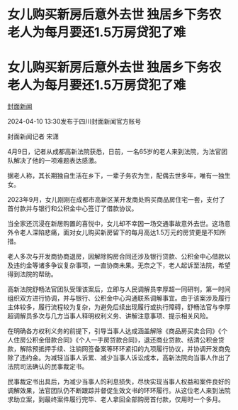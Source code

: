 # 女儿购买新房后意外去世 独居乡下务农老人为每月要还1.5万房贷犯了难

# 女儿购买新房后意外去世 独居乡下务农老人为每月要还1.5万房贷犯了难

[](https://news.qq.com/omn/author/8QMd1nxd5IMauTs%3D)

[封面新闻](https://news.qq.com/omn/author/8QMd1nxd5IMauTs%3D)

2024-04-10 13:30发布于四川封面新闻官方账号

封面新闻记者 宋潇

4月9日，记者从成都高新法院获悉，日前，一名65岁的老人来到法院，为法官团队解决了他的一项难题表达感激。

据老人称，其长期独自生活在乡下，一辈子务农为生，配偶去世多年，唯有一独生女。

2023年9月，女儿刚刚在成都市高新区某开发商处购买商品房住宅一套，支付了首付款并与银行和公积金中心签订了借款协议。

当全家还沉浸在新居购置的喜悦中，女儿却不幸因一场交通事故意外去世。这场意外令老人深陷悲痛，面对女儿购买新房留下的每月高达1.5万元的房贷更是不知所措。

老人多次与开发商协商退房，因解除购房合同还涉及银行贷款、公积金中心借款以及违约金等诸多争议复杂事项，一直协商未果。无奈之下，老人起诉至法院，希望得到法院的帮助。

高新法院舒畅法官团队受理该案后，立即与人民调解员李厚超一同研判，第一时间组织双方进行协调，并与银行、公积金中心沟通联系调解事宜。由于该案涉及履行主体较多，履行流程较为复杂，为避免后续出现履行或执行障碍，舒畅法官与李厚超调解员多次与几方当事人释明权利义务、讲解注意事项、提示相关风险。

在明确各方权利义务的前提下，引导当事人达成涵盖解除《商品房买卖合同》《个人住房公积金借款合同》《个人一手房贷款合同》，退还商业贷款、结清公积金贷款，解除预抵押手续、注销网签备案等环环紧扣的九项履行协议，并协调开发商免除了违约金。为减轻当事人诉累、减少当事人诉讼成本，高新法院向当事人作出了法院司法确认的民事裁定书。

民事裁定书出具后，为减少当事人的利息损失，尽快实现当事人权益和案件良好的调解效果，法官团队仍不断跟踪并督促生效文书的环环履行。从这位老人来到法院求助立案，到最终案件履行完毕、老人拿回全部购房首付款，仅用时一个多月。

